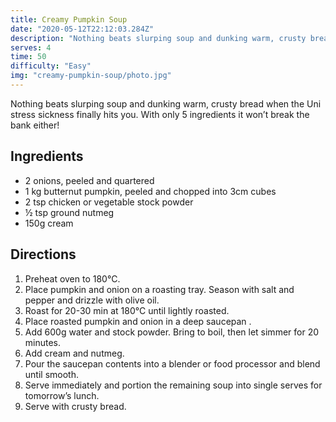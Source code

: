 ```yaml
---
title: Creamy Pumpkin Soup
date: "2020-05-12T22:12:03.284Z"
description: "Nothing beats slurping soup and dunking warm, crusty bread when the Uni stress sickness finally hits you. With only 5 ingredients it won’t break the bank either! "
serves: 4
time: 50
difficulty: "Easy"
img: "creamy-pumpkin-soup/photo.jpg"
---
```


Nothing beats slurping soup and dunking warm, crusty bread when the Uni stress sickness finally hits you. With only 5 ingredients it won’t break the bank either!

## Ingredients

* 2 onions, peeled and quartered
* 1 kg butternut pumpkin, peeled and chopped into 3cm cubes
* 2 tsp chicken or vegetable stock powder
* ½ tsp ground nutmeg
* 150g cream

## Directions

  1. Preheat oven to 180°C.
  2. Place pumpkin and onion on a roasting tray. Season with salt and pepper and drizzle with olive oil.
  3. Roast for 20-30 min at 180°C until lightly roasted.
  4. Place roasted pumpkin and onion in a deep saucepan .
  5. Add 600g water and stock powder. Bring to boil, then let simmer for 20 minutes.
  6. Add cream and nutmeg.
  7. Pour the saucepan contents into a blender or food processor and blend until smooth.
  8. Serve immediately and portion the remaining soup into single serves for tomorrow’s lunch.
  9. Serve with crusty bread.
